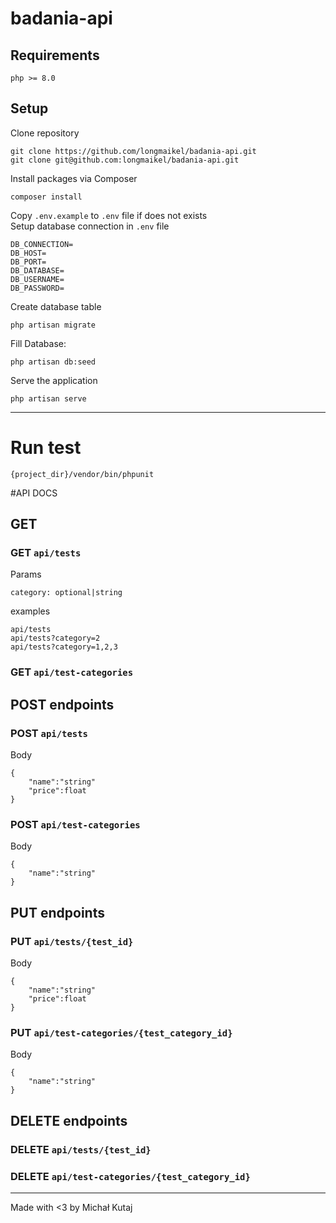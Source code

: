 # badania-api

## Requirements
```
php >= 8.0
```
## Setup
Clone repository
```
git clone https://github.com/longmaikel/badania-api.git
git clone git@github.com:longmaikel/badania-api.git
```

Install packages via Composer
```
composer install
```
Copy `.env.example` to `.env` file if does not exists\
Setup database connection in `.env` file
```
DB_CONNECTION=
DB_HOST=
DB_PORT=
DB_DATABASE=
DB_USERNAME=
DB_PASSWORD=
```
Create database table
```
php artisan migrate
```
Fill Database:
```
php artisan db:seed
```
Serve the application
```
php artisan serve
```
---
# Run test
```
{project_dir}/vendor/bin/phpunit
```
#API DOCS

## GET
### GET `api/tests`
Params
```
category: optional|string
```
examples
```
api/tests
api/tests?category=2
api/tests?category=1,2,3
```
### GET `api/test-categories`

## POST endpoints
### POST `api/tests`
Body
```
{
    "name":"string"
    "price":float 
}
```
### POST `api/test-categories`
Body
```
{
    "name":"string"
}
```

## PUT endpoints
### PUT `api/tests/{test_id}`
Body
```
{
    "name":"string"
    "price":float 
}
```
### PUT `api/test-categories/{test_category_id}`
Body
```
{
    "name":"string"
}
```

## DELETE endpoints
### DELETE `api/tests/{test_id}`
### DELETE `api/test-categories/{test_category_id}`
___

Made with <3 by Michał Kutaj
